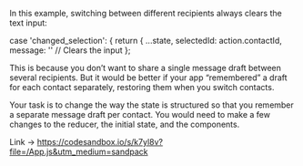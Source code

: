 In this example, switching between different recipients always clears the text input:

case 'changed_selection': {
  return {
    ...state,
    selectedId: action.contactId,
    message: '' // Clears the input
  };

This is because you don’t want to share a single message draft between several recipients. But it would be better if your app “remembered” a draft for each contact separately, restoring them when you switch contacts.

Your task is to change the way the state is structured so that you remember a separate message draft per contact. You would need to make a few changes to the reducer, the initial state, and the components.

Link -> <https://codesandbox.io/s/k7yl8v?file=/App.js&utm_medium=sandpack>
